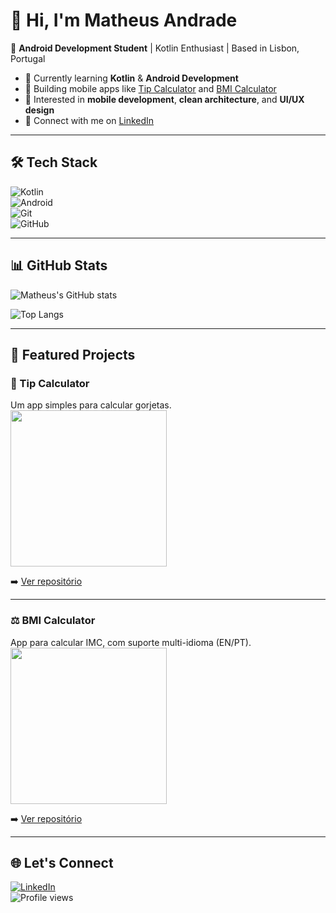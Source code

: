 # 👋 Hi, I'm Matheus Andrade  

🎯 **Android Development Student** | Kotlin Enthusiast | Based in Lisbon, Portugal  

- 🌱 Currently learning **Kotlin** & **Android Development**  
- 📱 Building mobile apps like [Tip Calculator](https://github.com/matheusndr/appgorjeta) and [BMI Calculator](https://github.com/matheusndr/imc-calculator)  
- 🎨 Interested in **mobile development**, **clean architecture**, and **UI/UX design**  
- 💼 Connect with me on [LinkedIn](https://linkedin.com/in/matheusandrade)  

---

## 🛠 Tech Stack  
![Kotlin](https://img.shields.io/badge/Kotlin-7F52FF?logo=kotlin&logoColor=white)  
![Android](https://img.shields.io/badge/Android-3DDC84?logo=android&logoColor=white)  
![Git](https://img.shields.io/badge/Git-F05032?logo=git&logoColor=white)  
![GitHub](https://img.shields.io/badge/GitHub-181717?logo=github&logoColor=white)  

---

## 📊 GitHub Stats  
![Matheus's GitHub stats](https://github-readme-stats.vercel.app/api?username=matheusndr&show_icons=true&theme=tokyonight)  

![Top Langs](https://github-readme-stats.vercel.app/api/top-langs/?username=matheusndr&layout=compact&theme=tokyonight)  

---

## 🚀 Featured Projects  

### 📱 Tip Calculator  
Um app simples para calcular gorjetas.  
<img src="https://github.com/user-attachments/assets/xxxxx" width="250"/>  

➡️ [Ver repositório](https://github.com/matheusndr/appgorjeta)  

---

### ⚖️ BMI Calculator  
App para calcular IMC, com suporte multi-idioma (EN/PT).  
<img src="https://github.com/user-attachments/assets/yyyyy" width="250"/>  

➡️ [Ver repositório](https://github.com/matheusndr/imc-calculator)  

---

## 🌐 Let's Connect  
[![LinkedIn](https://img.shields.io/badge/LinkedIn-Profile-blue?logo=linkedin)](https://linkedin.com/in/matheusandrade)  
![Profile views](https://komarev.com/ghpvc/?username=matheusndr&color=blue)  
